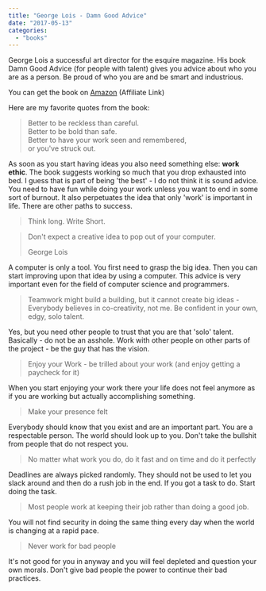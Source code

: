```yaml
---
title: "George Lois - Damn Good Advice"
date: "2017-05-13"
categories: 
  - "books"
---
```


George Lois a successful art director for the esquire magazine. His book Damn Good Advice (for people with talent) gives you advice about who you are as a person. Be proud of who you are and be smart and industrious.

You can get the book on [Amazon](https://amzn.to/2KpK59W) (Affiliate Link) 

Here are my favorite quotes from the book:

> Better to be reckless than careful.  
> Better to be bold than safe.  
> Better to have your work seen and remembered,  
> or you've struck out.

As soon as you start having ideas you also need something else: **work ethic**. The book suggests working so much that you drop exhausted into bed. I guess that is part of being 'the best' - I do not think it is sound advice. You need to have fun while doing your work unless you want to end in some sort of burnout. It also perpetuates the idea that only 'work' is important in life. There are other paths to success.

> Think long. Write Short.

> Don't expect a creative idea to pop out of your computer.
> 
> George Lois

A computer is only a tool. You first need to grasp the big idea. Then you can start improving upon that idea by using a computer. This advice is very important even for the field of computer science and programmers.

> Teamwork might build a building, but it cannot create big ideas - Everybody believes in co-creativity, not me. Be confident in your own, edgy, solo talent.

Yes, but you need other people to trust that you are that 'solo' talent. Basically - do not be an asshole. Work with other people on other parts of the project - be the guy that has the vision.

> Enjoy your Work - be trilled about your work (and enjoy getting a paycheck for it)

When you start enjoying your work there your life does not feel anymore as if you are working but actually accomplishing something.

> Make your presence felt

Everybody should know that you exist and are an important part. You are a respectable person. The world should look up to you. Don't take the bullshit from people that do not respect you.

> No matter what work you do, do it fast and on time and do it perfectly

Deadlines are always picked randomly. They should not be used to let you slack around and then do a rush job in the end. If you got a task to do. Start doing the task.

> Most people work at keeping their job rather than doing a good job.

You will not find security in doing the same thing every day when the world is changing at a rapid pace.

> Never work for bad people

It's not good for you in anyway and you will feel depleted and question your own morals. Don't give bad people the power to continue their bad practices.
